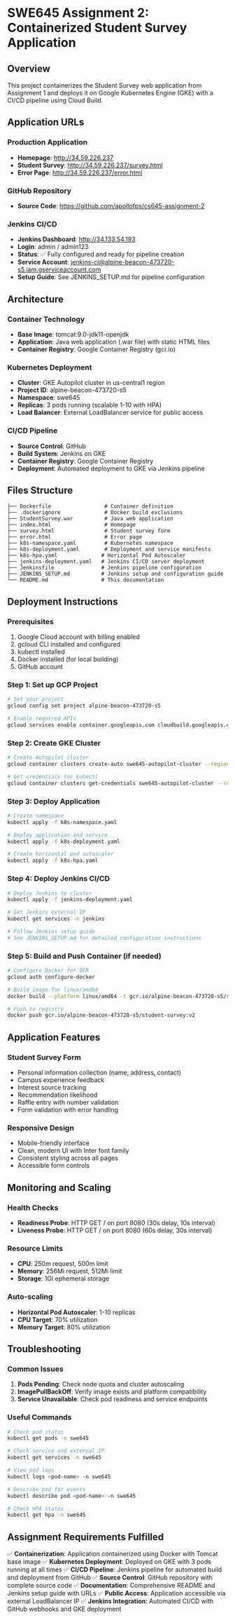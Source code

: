 # SWE645 Assignment 2: Containerized Student Survey Application

## Overview

This project containerizes the Student Survey web application from Assignment 1 and deploys it on Google Kubernetes Engine (GKE) with a CI/CD pipeline using Cloud Build.

## Application URLs

### Production Application

- **Homepage**: http://34.59.226.237
- **Student Survey**: http://34.59.226.237/survey.html
- **Error Page**: http://34.59.226.237/error.html

### GitHub Repository

- **Source Code**: https://github.com/apollofps/cs645-assignment-2

### Jenkins CI/CD

- **Jenkins Dashboard**: http://34.133.54.193
- **Login**: admin / admin123
- **Status**: ✅ Fully configured and ready for pipeline creation
- **Service Account**: jenkins-ci@alpine-beacon-473720-s5.iam.gserviceaccount.com
- **Setup Guide**: See JENKINS_SETUP.md for pipeline configuration

## Architecture

### Container Technology

- **Base Image**: tomcat:9.0-jdk11-openjdk
- **Application**: Java web application (.war file) with static HTML files
- **Container Registry**: Google Container Registry (gcr.io)

### Kubernetes Deployment

- **Cluster**: GKE Autopilot cluster in us-central1 region
- **Project ID**: alpine-beacon-473720-s5
- **Namespace**: swe645
- **Replicas**: 3 pods running (scalable 1-10 with HPA)
- **Load Balancer**: External LoadBalancer service for public access

### CI/CD Pipeline

- **Source Control**: GitHub
- **Build System**: Jenkins on GKE
- **Container Registry**: Google Container Registry
- **Deployment**: Automated deployment to GKE via Jenkins pipeline

## Files Structure

```
├── Dockerfile                 # Container definition
├── .dockerignore              # Docker build exclusions
├── StudentSurvey.war          # Java web application
├── index.html                 # Homepage
├── survey.html                # Student survey form
├── error.html                 # Error page
├── k8s-namespace.yaml         # Kubernetes namespace
├── k8s-deployment.yaml        # Deployment and service manifests
├── k8s-hpa.yaml              # Horizontal Pod Autoscaler
├── jenkins-deployment.yaml   # Jenkins CI/CD server deployment
├── Jenkinsfile               # Jenkins pipeline configuration
├── JENKINS_SETUP.md          # Jenkins setup and configuration guide
└── README.md                 # This documentation
```

## Deployment Instructions

### Prerequisites

1. Google Cloud account with billing enabled
2. gcloud CLI installed and configured
3. kubectl installed
4. Docker installed (for local building)
5. GitHub account

### Step 1: Set up GCP Project

```bash
# Set your project
gcloud config set project alpine-beacon-473720-s5

# Enable required APIs
gcloud services enable container.googleapis.com cloudbuild.googleapis.com
```

### Step 2: Create GKE Cluster

```bash
# Create Autopilot cluster
gcloud container clusters create-auto swe645-autopilot-cluster --region=us-central1

# Get credentials for kubectl
gcloud container clusters get-credentials swe645-autopilot-cluster --region=us-central1
```

### Step 3: Deploy Application

```bash
# Create namespace
kubectl apply -f k8s-namespace.yaml

# Deploy application and service
kubectl apply -f k8s-deployment.yaml

# Create horizontal pod autoscaler
kubectl apply -f k8s-hpa.yaml
```

### Step 4: Deploy Jenkins CI/CD

```bash
# Deploy Jenkins to cluster
kubectl apply -f jenkins-deployment.yaml

# Get Jenkins external IP
kubectl get services -n jenkins

# Follow Jenkins setup guide
# See JENKINS_SETUP.md for detailed configuration instructions
```

### Step 5: Build and Push Container (if needed)

```bash
# Configure Docker for GCR
gcloud auth configure-docker

# Build image for linux/amd64
docker build --platform linux/amd64 -t gcr.io/alpine-beacon-473720-s5/student-survey:v2 .

# Push to registry
docker push gcr.io/alpine-beacon-473720-s5/student-survey:v2
```

## Application Features

### Student Survey Form

- Personal information collection (name, address, contact)
- Campus experience feedback
- Interest source tracking
- Recommendation likelihood
- Raffle entry with number validation
- Form validation with error handling

### Responsive Design

- Mobile-friendly interface
- Clean, modern UI with Inter font family
- Consistent styling across all pages
- Accessible form controls

## Monitoring and Scaling

### Health Checks

- **Readiness Probe**: HTTP GET / on port 8080 (30s delay, 10s interval)
- **Liveness Probe**: HTTP GET / on port 8080 (60s delay, 30s interval)

### Resource Limits

- **CPU**: 250m request, 500m limit
- **Memory**: 256Mi request, 512Mi limit
- **Storage**: 1Gi ephemeral storage

### Auto-scaling

- **Horizontal Pod Autoscaler**: 1-10 replicas
- **CPU Target**: 70% utilization
- **Memory Target**: 80% utilization

## Troubleshooting

### Common Issues

1. **Pods Pending**: Check node quota and cluster autoscaling
2. **ImagePullBackOff**: Verify image exists and platform compatibility
3. **Service Unavailable**: Check pod readiness and service endpoints

### Useful Commands

```bash
# Check pod status
kubectl get pods -n swe645

# Check service and external IP
kubectl get services -n swe645

# View pod logs
kubectl logs <pod-name> -n swe645

# Describe pod for events
kubectl describe pod <pod-name> -n swe645

# Check HPA status
kubectl get hpa -n swe645
```

## Assignment Requirements Fulfilled

✅ **Containerization**: Application containerized using Docker with Tomcat base image
✅ **Kubernetes Deployment**: Deployed on GKE with 3 pods running at all times
✅ **CI/CD Pipeline**: Jenkins pipeline for automated build and deployment from GitHub
✅ **Source Control**: GitHub repository with complete source code
✅ **Documentation**: Comprehensive README and Jenkins setup guide with URLs
✅ **Public Access**: Application accessible via external LoadBalancer IP
✅ **Jenkins Integration**: Automated CI/CD with GitHub webhooks and GKE deployment
